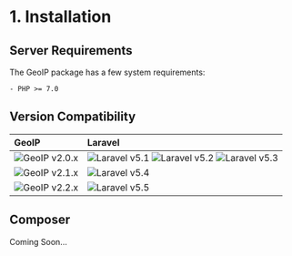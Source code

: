 # 1. Installation

## Server Requirements

The GeoIP package has a few system requirements:

    - PHP >= 7.0
    
## Version Compatibility

| GeoIP                         | Laravel                                                                                |
|:------------------------------|:---------------------------------------------------------------------------------------|
| ![GeoIP v2.0.x][geo_ip_2_0_x] | ![Laravel v5.1][laravel_5_1] ![Laravel v5.2][laravel_5_2] ![Laravel v5.3][laravel_5_3] |
| ![GeoIP v2.1.x][geo_ip_2_1_x] | ![Laravel v5.4][laravel_5_4]                                                           |
| ![GeoIP v2.2.x][geo_ip_2_2_x] | ![Laravel v5.5][laravel_5_5]                                                           |

[laravel_5_1]:  https://img.shields.io/badge/v5.1-supported-brightgreen.svg?style=flat-square "Laravel v5.1"
[laravel_5_2]:  https://img.shields.io/badge/v5.2-supported-brightgreen.svg?style=flat-square "Laravel v5.2"
[laravel_5_3]:  https://img.shields.io/badge/v5.3-supported-brightgreen.svg?style=flat-square "Laravel v5.3"
[laravel_5_4]:  https://img.shields.io/badge/v5.4-supported-brightgreen.svg?style=flat-square "Laravel v5.4"
[laravel_5_5]:  https://img.shields.io/badge/v5.5-supported-brightgreen.svg?style=flat-square "Laravel v5.5"

[geo_ip_2_0_x]: https://img.shields.io/badge/version-2.0.*-blue.svg?style=flat-square "GeoIP v2.0.*"
[geo_ip_2_1_x]: https://img.shields.io/badge/version-2.1.*-blue.svg?style=flat-square "GeoIP v2.1.*"
[geo_ip_2_2_x]: https://img.shields.io/badge/version-2.2.*-blue.svg?style=flat-square "GeoIP v2.2.*"

## Composer

Coming Soon...
